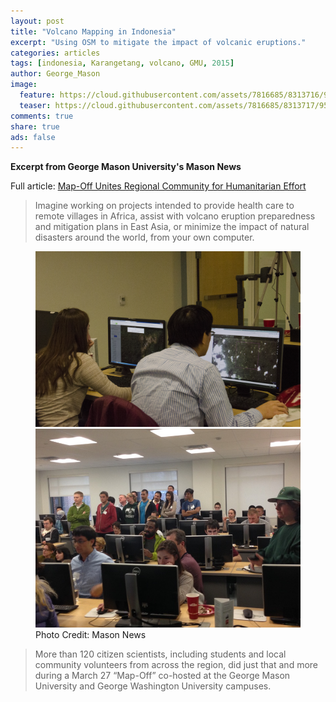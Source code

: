 ```yaml
---
layout: post
title: "Volcano Mapping in Indonesia"
excerpt: "Using OSM to mitigate the impact of volcanic eruptions."
categories: articles
tags: [indonesia, Karangetang, volcano, GMU, 2015]
author: George_Mason
image:
  feature: https://cloud.githubusercontent.com/assets/7816685/8313716/957df576-19b2-11e5-9475-6e8787061dae.jpg
  teaser: https://cloud.githubusercontent.com/assets/7816685/8313717/957e1a24-19b2-11e5-8b6d-37c08988e3b5.jpg
comments: true
share: true
ads: false
---
```



**Excerpt from George Mason University's Mason News**

Full article: [Map-Off Unites Regional Community for Humanitarian Effort](https://newsdesk.gmu.edu/2015/04/map-off-unites-regional-community-for-humanitarian-effort/)

>Imagine working on projects intended to provide health care to remote villages in Africa, assist with volcano eruption preparedness and mitigation plans in East Asia, or minimize the impact of natural disasters around the world, from your own computer.

<figure class="half">
	<img src="https://raw.githubusercontent.com/CmdrKerfy/basket/gh-pages/images/ind-volcano/gmu.jpg">
	<img src="https://raw.githubusercontent.com/CmdrKerfy/basket/gh-pages/images/ind-volcano/gmu2.jpg">
	<figcaption>Photo Credit: Mason News</figcaption>
</figure>

>More than  120 citizen scientists, including students and local community volunteers from across the region, did just that and more during a March 27 “Map-Off” co-hosted at the George Mason University and George Washington University campuses.
